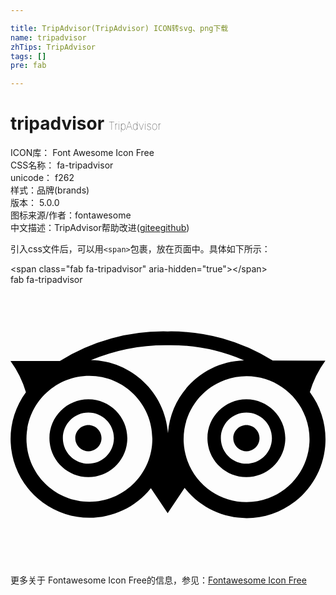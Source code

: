 ```yaml
---

title: TripAdvisor(TripAdvisor) ICON转svg、png下载
name: tripadvisor
zhTips: TripAdvisor
tags: []
pre: fab

---
```


# tripadvisor  <small style="font-size: 60%;font-weight: 100">TripAdvisor</small>


<div class="detail-page">
<p>
<span>
ICON库：
<span class="badge-secondary badge">Font Awesome Icon Free</span> 
</span>
<br/>
<span>
CSS名称：
<span class="badge-secondary badge">fa-tripadvisor</span> 
</span>
<br/>
<span>
unicode：
<span class="badge-secondary badge">f262</span> 
<copy-btn content='f262' btn-title=""></copy-btn>
<copy-btn :content='String.fromCodePoint(parseInt("f262", 16))' btn-title="复制U"></copy-btn>
</span><br/><span>样式：<span class="badge-light badge">品牌(brands)</span></span>
<br/>
<span>
版本：
<span class="badge-secondary badge">5.0.0</span> 
</span>
<br/>
<span>图标来源/作者：<span class="badge-light badge">fontawesome</span></span> 
<br/>
<span class="zh-detail">中文描述：<span class="badge-primary badge">TripAdvisor</span><span class="help-link"><span>帮助改进</span>(<a href="https://gitee.com/liuwave/icon-helper/edit/master/json/fontawesome/brands/tripadvisor.json" target="_blank" rel="noopener noreferrer">gitee</a><a href="https://github.com/liuwave/icon-helper/edit/master/json/fontawesome/brands/tripadvisor.json" target="_blank" rel="noopener noreferrer">github</a></span>)</span><br/>
</p>
</div>
<div class="alert alert-dark">
  <i class="fab fa-tripadvisor fa-xs"></i>
  <i class="fab fa-tripadvisor fa-sm"></i>
  <i class="fab fa-tripadvisor fa-lg"></i>
  <i class="fab fa-tripadvisor fa-2x"></i>
  <i class="fab fa-tripadvisor fa-3x"></i>
  <i class="fab fa-tripadvisor fa-5x"></i>
  <i class="fab fa-tripadvisor fa-7x"></i>
</div>
<div>
  <p>引入css文件后，可以用<code>&lt;span&gt;</code>包裹，放在页面中。具体如下所示：    
  </p>
  <div class="alert alert-primary" style="font-size: 14px">
    &lt;span class="fab fa-tripadvisor" aria-hidden="true"&gt;&lt;/span&gt;
    <copy-btn content='<span class="fab fa-tripadvisor" aria-hidden="true"></span>'></copy-btn>
  </div>
  <div class="alert alert-secondary">
    <i class="fab fa-tripadvisor"
    style="font-size: 24px"
    aria-hidden="true"></i> fab fa-tripadvisor
    <copy-btn content="fab fa-tripadvisor" btn-title="复制图标名称"></copy-btn>
  </div>
</div>
<div id="svg" class="svg-wrap">
<svg xmlns="http://www.w3.org/2000/svg" viewBox="0 0 576 512"><path d="M166.4 280.521c0 13.236-10.73 23.966-23.966 23.966s-23.966-10.73-23.966-23.966 10.73-23.966 23.966-23.966 23.966 10.729 23.966 23.966zm264.962-23.956c-13.23 0-23.956 10.725-23.956 23.956 0 13.23 10.725 23.956 23.956 23.956 13.23 0 23.956-10.725 23.956-23.956-.001-13.231-10.726-23.956-23.956-23.956zm89.388 139.49c-62.667 49.104-153.276 38.109-202.379-24.559l-30.979 46.325-30.683-45.939c-48.277 60.39-135.622 71.891-197.885 26.055-64.058-47.158-77.759-137.316-30.601-201.374A186.762 186.762 0 0 0 0 139.416l90.286-.05a358.48 358.48 0 0 1 197.065-54.03 350.382 350.382 0 0 1 192.181 53.349l96.218.074a185.713 185.713 0 0 0-28.352 57.649c46.793 62.747 34.964 151.37-26.648 199.647zM259.366 281.761c-.007-63.557-51.535-115.075-115.092-115.068C80.717 166.7 29.2 218.228 29.206 281.785c.007 63.557 51.535 115.075 115.092 115.068 63.513-.075 114.984-51.539 115.068-115.052v-.04zm28.591-10.455c5.433-73.44 65.51-130.884 139.12-133.022a339.146 339.146 0 0 0-139.727-27.812 356.31 356.31 0 0 0-140.164 27.253c74.344 1.582 135.299 59.424 140.771 133.581zm251.706-28.767c-21.992-59.634-88.162-90.148-147.795-68.157-59.634 21.992-90.148 88.162-68.157 147.795v.032c22.038 59.607 88.198 90.091 147.827 68.113 59.615-22.004 90.113-88.162 68.125-147.783zm-326.039 37.975v.115c-.057 39.328-31.986 71.163-71.314 71.106-39.328-.057-71.163-31.986-71.106-71.314.057-39.328 31.986-71.163 71.314-71.106 39.259.116 71.042 31.94 71.106 71.199zm-24.512 0v-.084c-.051-25.784-20.994-46.645-46.778-46.594-25.784.051-46.645 20.994-46.594 46.777.051 25.784 20.994 46.645 46.777 46.594 25.726-.113 46.537-20.968 46.595-46.693zm313.423 0v.048c-.02 39.328-31.918 71.194-71.247 71.173s-71.194-31.918-71.173-71.247c.02-39.328 31.918-71.194 71.247-71.173 39.29.066 71.121 31.909 71.173 71.199zm-24.504-.008c-.009-25.784-20.918-46.679-46.702-46.67-25.784.009-46.679 20.918-46.67 46.702.009 25.784 20.918 46.678 46.702 46.67 25.765-.046 46.636-20.928 46.67-46.693v-.009z"/></svg>
</div>
<detail full-name='fa-tripadvisor'></detail>
    
<div><p>更多关于  Fontawesome Icon Free的信息，参见：<a target="_blank" href="https://iconhelper.cn/fontawesome.html">Fontawesome Icon Free</a>
</p></div>
